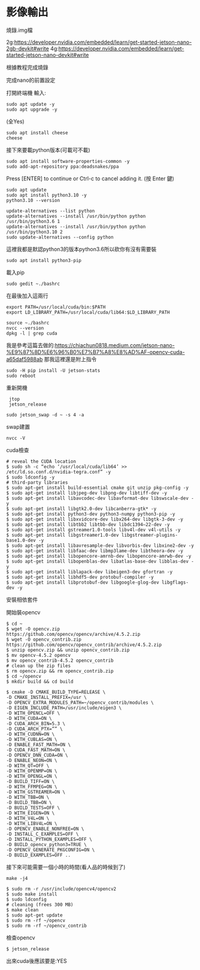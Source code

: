 # 影像輸出
 
 燒錄.img檔
 
2g:https://developer.nvidia.com/embedded/learn/get-started-jetson-nano-2gb-devkit#write
4g:https://developer.nvidia.com/embedded/learn/get-started-jetson-nano-devkit#write

根據教程完成燒錄

完成nano的前置設定

打開終端機
輸入:
```ccs
sudo apt update -y
sudo apt upgrade -y
```
(全Yes)
```ccs
sudo apt install cheese
cheese
```

接下來要載python版本(可載可不載)
```ccs
sudo apt install software-properties-common -y
sudo add-apt-repository ppa:deadsnakes/ppa
```

Press [ENTER] to continue or Ctrl-c to cancel adding it.  (按 Enter 鍵)

```ccs
sudo apt update
sudo apt install python3.10 -y
python3.10 --version
```

```ccs
update-alternatives --list python
update-alternatives --install /usr/bin/python python /usr/bin/python3.6 1
update-alternatives --install /usr/bin/python python /usr/bin/python3.10 2
sudo update-alternatives --config python
```
這裡我都是默認python3的版本python3.6所以砍你有沒有需要裝

```ccs
sudo apt install python3-pip
```
載入pip
```ccs
sudo gedit ~./bashrc
```
在最後加入這兩行

```ccs
export PATH=/usr/local/cuda/bin:$PATH
export LD_LIBRARY_PATH=/usr/local/cuda/lib64:$LD_LIBRARY_PATH
```
```ccs
source ~./bashrc
nvcc --version
dpkg -l | grep cuda
```

我是參考這篇去做的:https://chiachun0818.medium.com/jetson-nano-%E9%87%8D%E6%96%B0%E7%B7%A8%E8%AD%AF-opencv-cuda-a65daf5988ab
那我這裡還是附上指令
```ccs
sudo -H pip install -U jetson-stats
sudo reboot
```
重新開機

```ccs
 jtop
 jetson_release
 ```
 
 ```ccs
 sudo jetson_swap -d ~ -s 4 -a
 ```
 swap建置
 
 ```ccs
 nvcc -V 
 ```
 cuda檢查
 
 ```ccs
 # reveal the CUDA location
$ sudo sh -c “echo ‘/usr/local/cuda/lib64’ >> /etc/ld.so.conf.d/nvidia-tegra.conf” -y
$ sudo ldconfig -y
# third-party libraries
$ sudo apt-get install build-essential cmake git unzip pkg-config -y
$ sudo apt-get install libjpeg-dev libpng-dev libtiff-dev -y
$ sudo apt-get install libavcodec-dev libavformat-dev libswscale-dev -y
$ sudo apt-get install libgtk2.0-dev libcanberra-gtk* -y
$ sudo apt-get install python3-dev python3-numpy python3-pip -y
$ sudo apt-get install libxvidcore-dev libx264-dev libgtk-3-dev -y
$ sudo apt-get install libtbb2 libtbb-dev libdc1394–22-dev -y
$ sudo apt-get install gstreamer1.0-tools libv4l-dev v4l-utils -y
$ sudo apt-get install libgstreamer1.0-dev libgstreamer-plugins-base1.0-dev -y
$ sudo apt-get install libavresample-dev libvorbis-dev libxine2-dev -y
$ sudo apt-get install libfaac-dev libmp3lame-dev libtheora-dev -y
$ sudo apt-get install libopencore-amrnb-dev libopencore-amrwb-dev -y
$ sudo apt-get install libopenblas-dev libatlas-base-dev libblas-dev -y
$ sudo apt-get install liblapack-dev libeigen3-dev gfortran -y
$ sudo apt-get install libhdf5-dev protobuf-compiler -y
$ sudo apt-get install libprotobuf-dev libgoogle-glog-dev libgflags-dev -y
```

安裝相依套件

開始裝opencv

```ccs
$ cd ~
$ wget -O opencv.zip https://github.com/opencv/opencv/archive/4.5.2.zip
$ wget -O opencv_contrib.zip https://github.com/opencv/opencv_contrib/archive/4.5.2.zip
$ unzip opencv.zip && unzip opencv_contrib.zip
$ mv opencv-4.5.2 opencv
$ mv opencv_contrib-4.5.2 opencv_contrib
# clean up the zip files
$ rm opencv.zip && rm opencv_contrib.zip
$ cd ~/opencv
$ mkdir build && cd build
```

```ccs
$ cmake -D CMAKE_BUILD_TYPE=RELEASE \
-D CMAKE_INSTALL_PREFIX=/usr \
-D OPENCV_EXTRA_MODULES_PATH=~/opencv_contrib/modules \
-D EIGEN_INCLUDE_PATH=/usr/include/eigen3 \
-D WITH_OPENCL=OFF \
-D WITH_CUDA=ON \
-D CUDA_ARCH_BIN=5.3 \
-D CUDA_ARCH_PTX=”” \
-D WITH_CUDNN=ON \
-D WITH_CUBLAS=ON \
-D ENABLE_FAST_MATH=ON \
-D CUDA_FAST_MATH=ON \
-D OPENCV_DNN_CUDA=ON \
-D ENABLE_NEON=ON \
-D WITH_QT=OFF \
-D WITH_OPENMP=ON \
-D WITH_OPENGL=ON \
-D BUILD_TIFF=ON \
-D WITH_FFMPEG=ON \
-D WITH_GSTREAMER=ON \
-D WITH_TBB=ON \
-D BUILD_TBB=ON \
-D BUILD_TESTS=OFF \
-D WITH_EIGEN=ON \
-D WITH_V4L=ON \
-D WITH_LIBV4L=ON \
-D OPENCV_ENABLE_NONFREE=ON \
-D INSTALL_C_EXAMPLES=OFF \
-D INSTALL_PYTHON_EXAMPLES=OFF \
-D BUILD_opencv_python3=TRUE \
-D OPENCV_GENERATE_PKGCONFIG=ON \
-D BUILD_EXAMPLES=OFF ..
```

接下來可能需要一個小時的時間(看人品的時候到了)

```ccs
make -j4
```

```ccs
$ sudo rm -r /usr/include/opencv4/opencv2
$ sudo make install
$ sudo ldconfig
# cleaning (frees 300 MB)
$ make clean
$ sudo apt-get update
$ sudo rm -rf ~/opencv
$ sudo rm -rf ~/opencv_contrib
```

檢查opencv

```ccs
$ jetson_release
```
出來cuda後應該要是:YES


